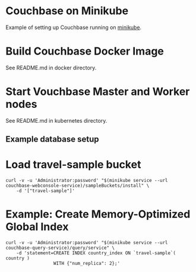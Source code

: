 # Couchbase on Minikube

Example of setting up Couchbase running on [minikube](https://github.com/kubernetes/minikube).

# Build Couchbase Docker Image

See README.md in docker directory.

# Start Vouchbase Master and Worker nodes

See README.md in kubernetes directory.

## Example database setup

# Load travel-sample bucket
```
curl -v -u 'Administrator:password' "$(minikube service --url couchbase-webconsole-service)/sampleBuckets/install" \
    -d '["travel-sample"]'
```

# Example: Create Memory-Optimized Global Index
```
curl -v -u 'Administrator:password' "$(minikube service --url couchbase-query-service)/query/service" \
    -d 'statement=CREATE INDEX country_index ON `travel-sample`( country ) 
                  WITH {"num_replica": 2};'
```
